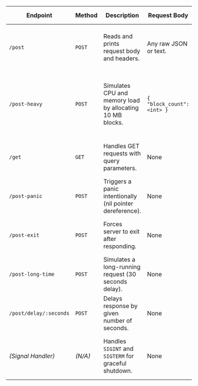 | **Endpoint**           | **Method** | **Description**                                           | **Request Body**           | **Query / Params**           | **Response (200)**              | **Error / Behavior**                                                            |
| ---------------------- | ---------- | --------------------------------------------------------- | -------------------------- | ---------------------------- | ------------------------------- | ------------------------------------------------------------------------------- |
| `/post`                | `POST`     | Reads and prints request body and headers.                | Any raw JSON or text.      | None                         | `got it`                        | `400` if body cannot be read. Logs headers and body to console.                 |
| `/post-heavy`          | `POST`     | Simulates CPU and memory load by allocating 10 MB blocks. | `{ "block_count": <int> }` | None                         | `got it`                        | `400` if invalid JSON or `block_count ≤ 0`. High memory and CPU usage possible. |
| `/get`                 | `GET`      | Handles GET requests with query parameters.               | None                       | `query=<string>`             | `got it`                        | None — logs received query and headers.                                         |
| `/post-panic`          | `POST`     | Triggers a panic intentionally (nil pointer dereference). | None                       | None                         | *(no response, process panics)* | Server crashes due to unhandled panic.                                          |
| `/post-exit`           | `POST`     | Forces server to exit after responding.                   | None                       | None                         | `server shutting down...`       | Server terminates immediately via `os.Exit(1)`.                                 |
| `/post-long-time`      | `POST`     | Simulates a long-running request (30 seconds delay).      | None                       | None                         | `server Response after 30s`     | None — useful for timeout testing.                                              |
| `/post/delay/:seconds` | `POST`     | Delays response by given number of seconds.               | None                       | `:seconds` (integer in path) | `Response after {seconds}`      | `400` if invalid duration.                                                      |
| *(Signal Handler)*     | *(N/A)*    | Handles `SIGINT` and `SIGTERM` for graceful shutdown.     | None                       | None                         | *(Server shuts down cleanly)*   | Ensures current requests complete before stopping.                              |
